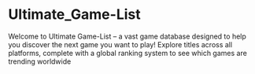 # Ultimate_Game-List
Welcome to Ultimate Game-List – a vast game database designed to help you discover the next game you want to play! Explore titles across all platforms, complete with a global ranking system to see which games are trending worldwide
